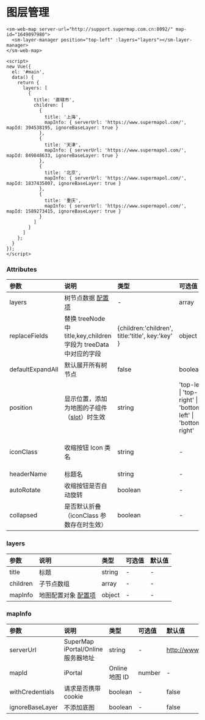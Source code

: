 # 图层管理

<sm-iframe src="http://iclient.supermap.io/examples/component/components_layerManager_vue.html"></sm-iframe>

```vue
<sm-web-map server-url="http://support.supermap.com.cn:8092/" map-id="1649097980">
  <sm-layer-manager position="top-left" :layers="layers"></sm-layer-manager>
</sm-web-map>

<script>
new Vue({
  el: '#main',
  data() {
    return {
      layers: [
        {
          title: '直辖市',
          children: [
            {
              title: '上海',
              mapInfo: { serverUrl: 'https://www.supermapol.com/', mapId: 394538195, ignoreBaseLayer: true }
            },
            {
              title: '天津',
              mapInfo: { serverUrl: 'https://www.supermapol.com/', mapId: 849848633, ignoreBaseLayer: true }
            },
            {
              title: '北京',
              mapInfo: { serverUrl: 'https://www.supermapol.com/', mapId: 1837435007, ignoreBaseLayer: true }
            },
            {
              title: '重庆',
              mapInfo: { serverUrl: 'https://www.supermapol.com/', mapId: 1589273415, ignoreBaseLayer: true }
            }
          ]
        }
      ]
    };
  }
});
</script>
```

### Attributes

| 参数             | 说明                                                                            | 类型                                             | 可选值                                                       | 默认值                            |
| :--------------- | :------------------------------------------------------------------------------ | :----------------------------------------------- | :----------------------------------------------------------- | :-------------------------------- |
| layers           | 树节点数据 <a href="#layers">配置项</a>                                                                     | -                                                | array                                                        | -                                 |
| replaceFields    | 替换 treeNode 中 title,key,children 字段为 treeData 中对应的字段                | {children:'children', title:'title', key:'key' } | object                                                       | -                                 |
| defaultExpandAll | 默认展开所有树节点                                                              | false                                            | boolean                                                      | -                                 |
| position         | 显示位置，添加为地图的子组件（[slot](https://cn.vuejs.org/v2/api/#slot)）时生效 | string                                           | 'top-left' \| 'top-right' \| 'bottom-left' \| 'bottom-right' | 'top-left'                        |
| iconClass        | 收缩按钮 Icon 类名                                                              | string                                           | -                                                            | 'sm-components-icons-layer-style' |
| headerName       | 标题名                                                                          | string                                           | -                                                            | '图层管理'                        |
| autoRotate       | 收缩按钮是否自动旋转                                                            | boolean                                          | -                                                            | false                             |
| collapsed        | 是否默认折叠（iconClass 参数存在时生效）                                        | boolean                                          | -                                                            | true                              |

### layers

| 参数            | 说明                  | 类型                                                                          | 可选值                 | 默认值    |
| :-------------- | :-------------------- | :---------------------------------------------------------------------------- | :--------------------- | :-------- |
| title            | 标题              | string                                                                        | - | -
| children             | 子节点数组              | array                                                                        | -                      | -         |
| mapInfo | 地图配置对象 <a href="#mapInfo">配置项</a> | object                                                                       | -                      | -     |

### mapInfo

| 参数            | 说明                  | 类型                                                                          | 可选值                 | 默认值    |
| :-------------- | :-------------------- | :---------------------------------------------------------------------------- | :--------------------- | :-------- |
| serverUrl            | SuperMap iPortal/Online 服务器地址              | string                                                                        | - | http://www.supermapol.com
| mapId             | iPortal              | Online 地图 ID                                                                        | number                      | -         |
| withCredentials | 请求是否携带 cookie | boolean                                                                       | -                      | false     |
| ignoreBaseLayer | 不添加底图 | boolean | - | false
